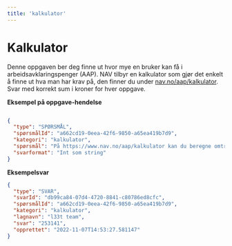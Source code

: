 ```yaml
---
title: 'kalkulator'
---
```


# Kalkulator

Denne oppgaven ber deg finne ut hvor mye en bruker kan få i arbeidsavklaringspenger (AAP).
NAV tilbyr en kalkulator som gjør det enkelt å finne ut hva man har krav på, den finner du under [nav.no/aap/kalkulator](https://www.nav.no/aap/kalkulator).
Svar med korrekt sum i kroner for hver oppgave.

**Eksempel på oppgave-hendelse**

```json

{
  "type": "SPØRSMÅL",
  "spørsmålId": "a662cd19-0eea-42f6-9850-a65ea419b7d9",
  "kategori": "kalkulator",
  "spørsmål": "På https://www.nav.no/aap/kalkulator kan du beregne omtrent hvor mye du får i AAP. Du er 69 år og ble syk i 2014. Du har ingen inntekt, har ikke AAP, eller en jobb. Barn har du heller ikke. Hva kan du omtrent få i året?",
  "svarformat": "Int som string"
}
```

**Eksempelsvar**

``` json
{
  "type": "SVAR",
  "svarId": "db99ca84-07d4-4720-8841-c80786ed8cfc",
  "spørsmålId": "a662cd19-0eea-42f6-9850-a65ea419b7d9",
  "kategori": "kalkulator",
  "lagnavn": "l33t team",
  "svar": "253141",
  "opprettet": "2022-11-07T14:53:27.581147"
}
```
